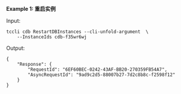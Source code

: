 **Example 1: 重启实例**



Input: 

```
tccli cdb RestartDBInstances --cli-unfold-argument  \
    --InstanceIds cdb-f35wr6wj
```

Output: 
```
{
    "Response": {
        "RequestId": "6EF60BEC-0242-43AF-BB20-270359FB54A7",
        "AsyncRequestId": "9ad9c2d5-88007b27-7d2c8b8c-f2598f12"
    }
}
```

